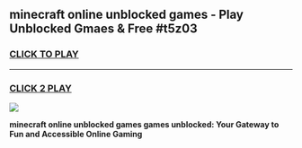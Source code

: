 
## minecraft online unblocked games - Play Unblocked Gmaes & Free #t5z03
<h3>
<a href="https://news.freeplayer.one?title=minecraft_online_unblocked_games&ref=03M">CLICK TO PLAY</a></h3>
<hr>

<h3>
<a href="https://news.freeplayer.one?title=minecraft_online_unblocked_games&ref=03M">CLICK 2 PLAY</a>
  
</h3>

<a href="https://news.freeplayer.one?title=minecraft_online_unblocked_games&ref=03M"><img src="https://clearcache.store/games.png"></a>


**minecraft online unblocked games games unblocked: Your Gateway to Fun and Accessible Online Gaming**
